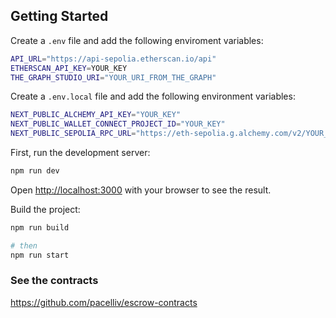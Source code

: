 ## Getting Started

Create a `.env` file and add the following enviroment variables:

```bash
API_URL="https://api-sepolia.etherscan.io/api"
ETHERSCAN_API_KEY=YOUR_KEY
THE_GRAPH_STUDIO_URI="YOUR_URI_FROM_THE_GRAPH"
```

Create a `.env.local` file and add the following environment variables:
```bash
NEXT_PUBLIC_ALCHEMY_API_KEY="YOUR_KEY"
NEXT_PUBLIC_WALLET_CONNECT_PROJECT_ID="YOUR_KEY"
NEXT_PUBLIC_SEPOLIA_RPC_URL="https://eth-sepolia.g.alchemy.com/v2/YOUR_KEY"
```

First, run the development server:

```bash
npm run dev
```

Open [http://localhost:3000](http://localhost:3000) with your browser to see the result.

Build the project:

```bash
npm run build

# then
npm run start
```

### See the contracts

https://github.com/pacelliv/escrow-contracts

